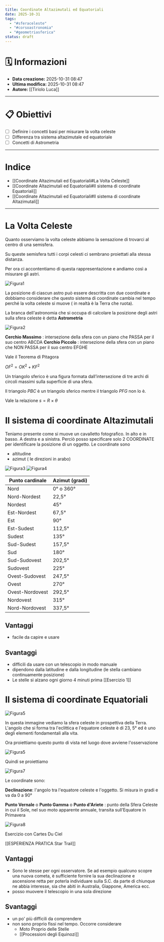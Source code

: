 ```yaml
---
title: Coordinate Altazimutali ed Equatoriali
date: 2025-10-31
tags:
  - "#sferaceleste"
  - "#corsoastronomia"
  - "#geometriasferica"
status: draft
---
```


# 🗓️ Informazioni
- **Data creazione:** 2025-10-31 08:47
- **Ultima modifica:** 2025-10-31 08:47
- **Autore:** [[Tiriolo Luca]]

---

# 📋 Obiettivi
- [ ] Definire i concetti basi per misurare la volta celeste
- [ ] Differenza tra sistema altazimutale ed equatoriale
- [ ] Concetti di Astrometria

---
# Indice

- [[Coordinate Altazimutali ed Equatoriali#La Volta Celeste]]
- [[Coordinate Altazimutali ed Equatoriali#Il sistema di coordinate Equatoriali]]
- [[Coordinate Altazimutali ed Equatoriali#Il sistema di coordinate Altazimutali]]

---


# La Volta Celeste

Quanto osserviamo la volta celeste abbiamo la sensazione di trovarci al centro di una semisfera.

Su queste semisfera tutti i corpi celesti ci sembrano proiettati alla stessa distanza.

Per ora ci accontentiamo di questa rappresentazione e andiamo così a misurare gli astri.

![Figura1](../../Utils/Risorse/1.png)

La posizione di ciascun astro può essere descritta con due coordinate e dobbiamo considerare che questo sistema di coordinate cambia nel tempo perché la volta celeste si muove ( in realtà è la Terra che ruota).

La branca dell'astronomia che si occupa di calcolare la posizione degli astri sulla sfera celeste è detta **Astrometria**

![Figura2](../../Utils/Risorse/2.png)

**Cerchio Massimo** : intersezione della sfera con un piano che PASSA per il suo centro ABCDA
**Cerchio Piccolo** : intersezione della sfera con un piano che NON PASSA per il suo centro EFGHE

Vale il Teorema di Pitagora

$OF^2 = OK^2 + KF^2$

Un triangolo sferico è una figura formata dall’intersezione di tre archi di circoli massimi sulla superficie di una sfera.

Il triangolo *PBC* è un triangolo sferico mentre il triangolo *PFG* non lo è.

Vale la relazione
$s = R \times \theta$


# Il sistema di coordinate Altazimutali

Teniamo presente come si muove un cavalletto fotografico. In alto e in basso. A destra e a sinistra.
Perciò posso specificare solo 2 COORDINATE per identificare la posizione di un oggetto.
Le coordinate sono
- altitudine 
- azimut ( le direzioni in arabo)

![Figura3](../../Utils/Risorse/3.png)
![Figura4](../../Utils/Risorse/4.png)



| Punto cardinale          | Azimut (gradi) |
|--------------------------|---------------|
| Nord                     | 0° o 360°     |
| Nord-Nordest             | 22,5°         |
| Nordest                  | 45°           |
| Est-Nordest              | 67,5°         |
| Est                      | 90°           |
| Est-Sudest               | 112,5°        |
| Sudest                   | 135°          |
| Sud-Sudest               | 157,5°        |
| Sud                      | 180°          |
| Sud-Sudovest             | 202,5°        |
| Sudovest                 | 225°          |
| Ovest-Sudovest           | 247,5°        |
| Ovest                    | 270°          |
| Ovest-Nordovest          | 292,5°        |
| Nordovest                | 315°          |
| Nord-Nordovest           | 337,5°        |

## Vantaggi 
- facile da capire e usare
## Svantaggi
- difficili da usare con un telescopio in modo manuale
- dipendono dalla latitudine e dalla longitudine (le stella cambiano continuamente posizione)
- Le stelle si alzano ogni giorno 4 minuti prima [[Esercizio 1]]

# Il sistema di coordinate Equatoriali

![Figura5](../../Utils/Risorse/5.png)

In questa immagine vediamo la sfera celeste in prospettiva della Terra. 
L'angolo che si forma tra l'eclittica e l'equatore celeste  è di 23, 5° ed è uno degli elementi fondamentali alla vita.

Ora proiettiamo questo punto di vista nel luogo dove avviene l'osservazione

![Figura5](../../Utils/Risorse/6.png)

Quindi se proiettiamo 

![Figura7](../../Utils/Risorse/7.png)

Le coordinate sono:

**Declinazione**: l'angolo tra l'equatore celeste e l'oggetto. Si misura in gradi e va da 0 a 90°

**Punto Vernale** o **Punto Gamma** o **Punto d'Ariete** : punto della Sfera Celeste in cui il Sole, nel suo moto apparente annuale, transita sull’Equatore in Primavera

![Figura8](../../Utils/Risorse/8.png)

Esercizio con Cartes Du Ciel


[[ESPERIENZA PRATICA Star Trail]] 

## Vantaggi 
- Sono le stesse per ogni osservatore. Se ad esempio qualcuno scopre una nuova cometa, è sufficiente fornire la sua declinazione e ascensione retta per poterla individuare sulla S.C. da parte di chiunque ne abbia interesse, sia che abiti in Australia, Giappone, America ecc.
- posso muovere il telescopio in una sola direzione 
## Svantaggi
- un po' più difficili da comprendere
- non sono proprio fissi nel tempo. Occorre considerare 
	- Moto Proprio delle Stelle
	- [[Processioni degli Equinozi]]
